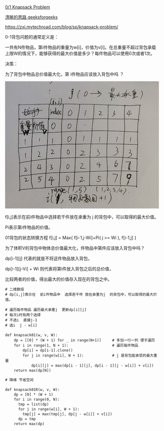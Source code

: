 [0/1 Knapsack Problem](https://blog.csdn.net/mu399/article/details/7722810)

[清晰的思路 geeksforgeeks ](https://www.geeksforgeeks.org/0-1-knapsack-problem-dp-10/)

https://zxi.mytechroad.com/blog/sp/knapsack-problem/

0-1背包问题的通常定义是：

一共有N件物品，第i件物品的重量为w[i]，价值为v[i]。在总重量不超过背包承载上限W的情况下，能够获得的最大价值是多少？每件物品可以使用0次或者1次。

决策：

为了背包中物品总价值最大化，第 i件物品应该放入背包中吗 ？

[![pic](https://github.com/awesometime/learn-git/blob/master/Data%20Structure%20and%20Algorithm/Data%20Structure/Dynamic_Programming/20190630201427.jpg)](https://github.com/awesometime/learn-git/blob/master/Data%20Structure%20and%20Algorithm/Data%20Structure/Dynamic_Programming/20190630201427.jpg)

f[i,j]表示在前i件物品中选择若干件放在承重为 j 的背包中，可以取得的最大价值。

Pi表示第i件物品的价值。

01背包的状态转换方程 f[i,j] = Max{ f[i-1,j-Wi]+Pi( j >= Wi ),  f[i-1,j] }

为了体积V的背包中物体总价值最大化，件物品中第件应该放入背包中吗？

dp[i-1][j]  代表的就是不将这件物品放入背包，

dp[i-1][j-Vi] + Wi  则代表将第i件放入背包之后的总价值，

比较两者的价值，得出最大的价值存入现在的背包之中。
```python3
# 二维数组
# dp[i,j]表示在  前i件物品中  选择若干件 放在承重为j  的背包中，可以取得的最大价值。

# 遍历每件物品 遍历最大承重j  更新dp[i][j]
# 每次i时有两个选择 
# 不选i  直接j-1
# 选i  j - w[i]

def knapsack01(w, v, W):
    dp = [[0] * (W + 1) for _ in range(N+1)]     # 多加一行一列 便于遍历
    for i in range(1, N + 1):                    # 遍历每件物品
        dp[i] = dp[i-1].clone()
        for j in range(w[i], W + 1):             # j 是背包能承受的最大重量 
            dp[i][j] = max(dp[i - 1][j], dp[i - 1][j - w[i]] + v[i])
    return max(dp[N])
```  
  
  
```python3 
# 降维 节省空间

def knapsack01R(w, v, W):
    dp = [0] * (W + 1)
    for i in range(0, N):
      tmp = list(dp)
      for j in range(w[i], W + 1):
        tmp[j] = max(tmp[j], dp[j - w[i]] + v[i])
      dp = tmp
    return max(dp)
```

